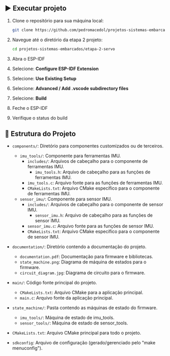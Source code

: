 ## ▶️ Executar projeto

1. Clone o repositório para sua máquina local:

   ```bash
   git clone https://github.com/pedromacedol/projetos-sistemas-embarcados.git
   ```

2. Navegue até o diretório da etapa 2 projeto:

   ```bash
   cd projetos-sistemas-embarcados/etapa-2-servo
   ```

3. Abra o ESP-IDF

4. Selecione: **Configure ESP-IDF Extension**

5. Selecione: **Use Existing Setup**

6. Selecione: **Advanced / Add .vscode subdirectory files**

7. Selecione: **Build**

8. Feche o ESP-IDF

9. Verifique o status do build

## 📁 Estrutura do Projeto

- `components/`: Diretório para componentes customizados ou de terceiros.

  - `imu_tools/`: Componente para ferramentas IMU.
    - `includes/`: Arquivos de cabeçalho para o componente de ferramentas IMU.
      - `imu_tools.h`: Arquivo de cabeçalho para as funções de ferramentas IMU.
    - `imu_tools.c`: Arquivo fonte para as funções de ferramentas IMU.
    - `CMakeLists.txt`: Arquivo CMake específico para o componente de ferramentas IMU.
  - `sensor_imu/`: Componente para sensor IMU.
    - `includes/`: Arquivos de cabeçalho para o componente de sensor IMU.
      - `sensor_imu.h`: Arquivo de cabeçalho para as funções de sensor IMU.
    - `sensor_imu.c`: Arquivo fonte para as funções de sensor IMU.
    - `CMakeLists.txt`: Arquivo CMake específico para o componente de sensor IMU.

- `documentation/`: Diretório contendo a documentação do projeto.

  - `documentation.pdf`: Documentação para firmware e bibliotecas.
  - `state_machine.png`: Diagrama de máquina de estados para o firmware.
  - `circuit_diagram.jpg`: Diagrama de circuito para o firmware.

- `main/`: Código fonte principal do projeto.

  - `CMakeLists.txt`: Arquivo CMake para a aplicação principal.
  - `main.c`: Arquivo fonte da aplicação principal.

- `state_machine/`: Pasta contendo as máquinas de estado do firmware.

  - `imu_tools/`: Máquina de estado de imu_tools.
  - `sensor_tools/`: Máquina de estado de sensor_tools.

- `CMakeLists.txt`: Arquivo CMake principal para todo o projeto.

- `sdkconfig`: Arquivo de configuração (gerado/gerenciado pelo "make menuconfig").
